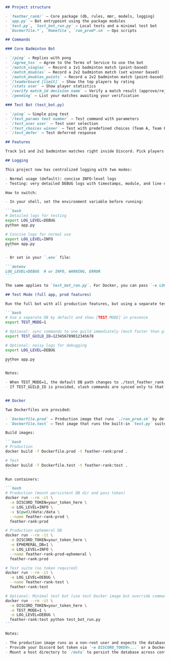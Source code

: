 
````markdown

## Project structure

- `feather_rank/` — Core package (db, rules, mmr, models, logging)
- `app.py` — Bot entrypoint using the package modules
- `test.py`, `test_bot_run.py` — Local tests and a minimal test bot
- `Dockerfile.*`, `Makefile`, `run_prod*.sh` — Ops scripts

## Commands

### Core Badminton Bot

- `/ping` — Replies with pong
- `/agree_tos` — Agree to the Terms of Service to use the bot
- `/match_singles` — Record a 1v1 badminton match (point-based)
- `/match_doubles` — Record a 2v2 badminton match (set winner based)
- `/match_doubles_points` — Record a 2v2 badminton match (point-based)
- `/leaderboard [limit]` — Show the top players by rating
- `/stats user` — Show player statistics
- `/verify match_id decision name` — Verify a match result (approve/reject)
- `/pending` — List your matches awaiting your verification

### Test Bot (test_bot.py)

- `/ping` — Simple ping test
- `/test_params text number` — Test command with parameters
- `/test_user user` — Test user selection
- `/test_choices winner` — Test with predefined choices (Team A, Team B, Draw)
- `/test_defer` — Test deferred response

## Features

Track 1v1 and 2v2 badminton matches right inside Discord. Pick players with User Select menus, report set winners or points, and auto-update ratings with a configurable Elo (or Glicko-2) system. View leaderboards, player cards, and match history, all powered by slash/context commands and interactive components.

## Logging

This project now has centralized logging with two modes:

- Normal usage (default): concise INFO-level logs
- Testing: very detailed DEBUG logs with timestamps, module, and line numbers

How to switch:

- In your shell, set the environment variable before running:

```bash
# Detailed logs for testing
export LOG_LEVEL=DEBUG
python app.py

# Concise logs for normal use
export LOG_LEVEL=INFO
python app.py
```

- Or set in your `.env` file:

```dotenv
LOG_LEVEL=DEBUG  # or INFO, WARNING, ERROR
```

The same applies to `test_bot_run.py`. For Docker, you can pass `-e LOG_LEVEL=DEBUG` when running the container.

## Test Mode (full app, prod features)

Run the full bot with all production features, but using a separate test DB and optional fast, guild-only command sync:

```bash
# Use a separate DB by default and show [TEST MODE] in presence
export TEST_MODE=1

# Optional: sync commands to one guild immediately (much faster than global)
export TEST_GUILD_ID=123456789012345678

# Optional: noisy logs for debugging
export LOG_LEVEL=DEBUG

python app.py
```

Notes:

- When TEST_MODE=1, the default DB path changes to ./test_feather_rank.sqlite unless DATABASE_PATH is explicitly set.
- If TEST_GUILD_ID is provided, slash commands are synced only to that guild for instant availability.


## Docker

Two Dockerfiles are provided:

- `Dockerfile.prod` — Production image that runs `./run_prod.sh` by default and persists the SQLite DB under `/data`.
- `Dockerfile.test` — Test image that runs the built-in `test.py` suite by default (ephemeral DB), suitable for CI or local checks.

Build images:

```bash
# Production
docker build -f Dockerfile.prod -t feather-rank:prod .

# Test
docker build -f Dockerfile.test -t feather-rank:test .
```

Run containers:

```bash
# Production (mount persistent DB dir and pass token)
docker run --rm -it \
  -e DISCORD_TOKEN=your_token_here \
  -e LOG_LEVEL=INFO \
  -v $(pwd)/data:/data \
  --name feather-rank-prod \
  feather-rank:prod

# Production ephemeral DB
docker run --rm -it \
  -e DISCORD_TOKEN=your_token_here \
  -e EPHEMERAL_DB=1 \
  -e LOG_LEVEL=INFO \
  --name feather-rank-prod-ephemeral \
  feather-rank:prod

# Test suite (no token required)
docker run --rm -it \
  -e LOG_LEVEL=DEBUG \
  --name feather-rank-test \
  feather-rank:test

# Optional: Minimal test bot (use test Docker image but override command)
docker run --rm -it \
  -e DISCORD_TOKEN=your_token_here \
  -e TEST_MODE=1 \
  -e LOG_LEVEL=DEBUG \
  feather-rank:test python test_bot_run.py
```

Notes:

- The production image runs as a non-root user and expects the database at `/data/smashcord.sqlite` by default.
- Provide your Discord bot token via `-e DISCORD_TOKEN=...` or a Docker secret mechanism in production.
- Mount a host directory to `/data` to persist the database across container restarts.

